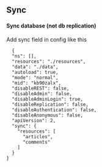 ## Sync

#### Sync database (not db replication)

Add sync field in config like this

```
  {
  "ns": [],
  "resources": "./resources",
  "data": "./data",
  "autoload": true,
  "mode": "normal",
  "mid": "kb90zalx",
  "disableREST": false,
  "disableAdmin": false,
  "disableAdminLogin": true,
  "disableReplication": false,
  "disableAuthentication": false,
  "disableAnonymous": false,
  "apiVersion": 2,
  "sync": {
    "resources": [
      "articles",
      "comments"
    ]
  }
}
```
